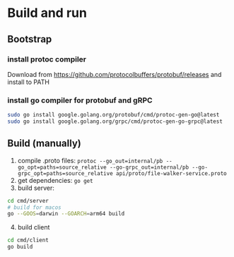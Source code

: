 # Build and run

## Bootstrap

### install protoc compiler
Download from https://github.com/protocolbuffers/protobuf/releases and install to PATH

### install go compiler for protobuf and gRPC

``` bash
sudo go install google.golang.org/protobuf/cmd/protoc-gen-go@latest
sudo go install google.golang.org/grpc/cmd/protoc-gen-go-grpc@latest
```

## Build (manually)

1. compile .proto files: `protoc --go_out=internal/pb --go_opt=paths=source_relative --go-grpc_out=internal/pb --go-grpc_opt=paths=source_relative api/proto/file-walker-service.proto`
2. get dependencies: `go get`
3. build server:

``` bash
cd cmd/server
# build for macos
go --GOOS=darwin --GOARCH=arm64 build
```

4. build client

``` bash
cd cmd/client
go build
```
